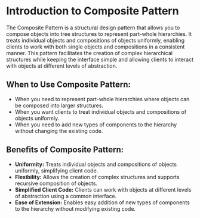 # Introduction to Composite Pattern

The Composite Pattern is a structural design pattern that allows you to compose objects into tree structures to represent part-whole hierarchies. It treats individual objects and compositions of objects uniformly, enabling clients to work with both single objects and compositions in a consistent manner. This pattern facilitates the creation of complex hierarchical structures while keeping the interface simple and allowing clients to interact with objects at different levels of abstraction.

## When to Use Composite Pattern:

- When you need to represent part-whole hierarchies where objects can be composed into larger structures.
- When you want clients to treat individual objects and compositions of objects uniformly.
- When you need to add new types of components to the hierarchy without changing the existing code.

## Benefits of Composite Pattern:

- **Uniformity:** Treats individual objects and compositions of objects uniformly, simplifying client code.
- **Flexibility:** Allows the creation of complex structures and supports recursive composition of objects.
- **Simplified Client Code:** Clients can work with objects at different levels of abstraction using a common interface.
- **Ease of Extension:** Enables easy addition of new types of components to the hierarchy without modifying existing code.
